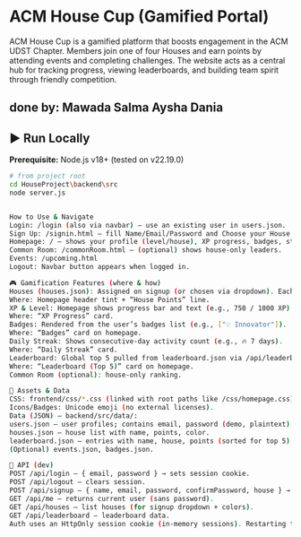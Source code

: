 # ACM House Cup (Gamified Portal)

ACM House Cup is a gamified platform that boosts engagement in the ACM UDST Chapter. Members join one of four Houses and earn points by attending events and completing challenges. The website acts as a central hub for tracking progress, viewing leaderboards, and building team spirit through friendly competition.

done by:
Mawada
Salma
Aysha
Dania 
---

## ▶️ Run Locally

**Prerequisite:** Node.js v18+ (tested on v22.19.0)

```bash
# from project root
cd HouseProject\backend\src
node server.js


How to Use & Navigate
Login: /login (also via navbar) – use an existing user in users.json.
Sign Up: /signin.html – fill Name/Email/Password and Choose your House (dropdown).
Homepage: / – shows your profile (level/house), XP progress, badges, streak, Top 5 leaderboard.
Common Room: /commonRoom.html – (optional) shows house-only leaders.
Events: /upcoming.html
Logout: Navbar button appears when logged in.

🎮 Gamification Features (where & how)
Houses (houses.json): Assigned on signup (or chosen via dropdown). Each house has a color and points.
Where: Homepage header tint + “House Points” line.
XP & Level: Homepage shows progress bar and text (e.g., 750 / 1000 XP). (Simple rule: 1000 XP per level.)
Where: “XP Progress” card.
Badges: Rendered from the user’s badges list (e.g., ["💡 Innovator"]).
Where: “Badges” card on homepage.
Daily Streak: Shows consecutive-day activity count (e.g., 🔥 7 days).
Where: “Daily Streak” card.
Leaderboard: Global top 5 pulled from leaderboard.json via /api/leaderboard.
Where: “Leaderboard (Top 5)” card on homepage.
Common Room (optional): house-only ranking.

📁 Assets & Data
CSS: frontend/css/*.css (linked with root paths like /css/homepage.css).
Icons/Badges: Unicode emoji (no external licenses).
Data (JSON) – backend/src/data/:
users.json – user profiles; contains email, password (demo, plaintext), house, points, level, streak, badges.
houses.json – house list with name, points, color.
leaderboard.json – entries with name, house, points (sorted for top 5).
(Optional) events.json, badges.json.

🔌 API (dev)
POST /api/login – { email, password } → sets session cookie.
POST /api/logout – clears session.
POST /api/signup – { name, email, password, confirmPassword, house } → creates user + auto-login.
GET /api/me – returns current user (sans password).
GET /api/houses – list houses (for signup dropdown + colors).
GET /api/leaderboard – leaderboard data.
Auth uses an HttpOnly session cookie (in-memory sessions). Restarting the server clears sessions.